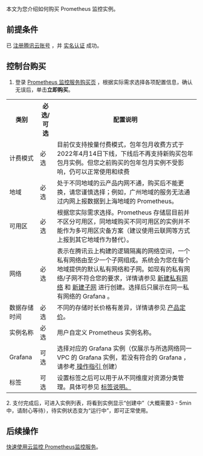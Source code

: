 本文为您介绍如何购买 Prometheus 监控实例。


## 前提条件

已 [注册腾讯云账号](https://cloud.tencent.com/document/product/378/17985) ，并 [实名认证](https://cloud.tencent.com/document/product/378/3629) 成功。

## 控制台购买

1. 登录 [ Prometheus 监控服务购买页](https://buy.cloud.tencent.com/prometheus) ，根据实际需求选择各项配置信息，确认无误后，单击**立即购买**。

<table>
<tr>
<th>类别</th>
<th>必选/可选</th>
<th>配置说明</th>
</tr>
<tr>
<td>计费模式</td>
<td>必选</td>
<td>目前仅支持按量付费模式，包年包月收费方式于2022年4月14日下线，下线后不再支持新购买包年包月实例。但您之前购买的包年包月实例不受影响，仍可以正常使用和续费</td>
</tr>
<tr>
<td>地域</td>
<td>必选</td>
<td>处于不同地域的云产品内网不通，购买后不能更换，请您谨慎选择；例如，广州地域的服务无法通过内网上报数据到上海地域的 Prometheus。 </td>
</tr>
<tr>
<td>可用区</td>
<td>必选</td>
<td>根据您实际需求选择。Prometheus 存储层目前并不区分可用区，同地域购买不同可用区的实例并不能作为多可用区灾备方案（建议使用云联网等方式上报到其它地域作为替代）。 </td>
</tr>
<tr>
<td>网络</td>
<td>必选</td>
<td>表示在腾讯云上构建的逻辑隔离的网络空间，一个私有网络由至少一个子网组成。系统会为您在每个地域提供的默认私有网络和子网。如现有的私有网络/子网不符合您的要求，详情请参见 <a href = "https://cloud.tencent.com/document/product/215/36515">新建私有网络</a> 和 <a href = "https://cloud.tencent.com/document/product/215/36517">新建子网</a> 进行创建。选择后只展示在同一私有网络的 Grafana 。</td>
</tr>
<tr>
<td>数据存储时间</td>
<td>必选</td>
<td>不同的存储时长价格有差异，详情请参见 <a href = "https://cloud.tencent.com/document/product/1416/65379">产品定价</a>。</td>
</tr>
<tr>
<td>实例名称</td>
<td>必选</td>
<td>用户自定义 Prometheus 实例名称。</td>
</tr>
<tr>
<td>Grafana</td>
<td>可选</td>
<td>选择对应的 Grafana 实例（仅展示与所选网络同一 VPC 的 Grafana 实例，若没有符合的 Grafana ，请参考<a href="https://cloud.tencent.com/document/product/1437/62194"> 操作指引 </a>创建） </td>
</tr>
<tr>
<td>标签</td>
<td>可选</td>
<td>设置标签之后可以用于从不同维度对资源分类管理。具体可参见 <a href="https://cloud.tencent.com/document/product/1416/55785">标签说明。</td>
</tr>
</table>
2. 支付完成后，可进入实例列表，将看到实例显示“创建中”（大概需要3 - 5min中，请耐心等待），待实例状态变为“运行中”，即可正常使用。

## 后续操作

 [快速使用云监控 Prometheus监控服务](https://cloud.tencent.com/document/product/1416/55778)。
